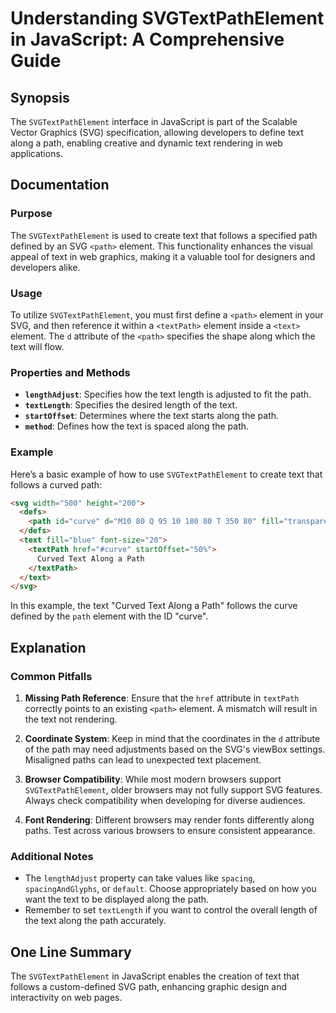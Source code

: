 <!--
Meta Description: # Understanding SVGTextPathElement in JavaScript: A Comprehensive Guide ## Synopsis The `SVGTextPathElement` interface in JavaScript is part of the Sc...
Meta Keywords: text, path, along, svg, svgtextpathelement
-->

# Understanding SVGTextPathElement in JavaScript: A Comprehensive Guide

## Synopsis
The `SVGTextPathElement` interface in JavaScript is part of the Scalable Vector Graphics (SVG) specification, allowing developers to define text along a path, enabling creative and dynamic text rendering in web applications.

## Documentation
### Purpose
The `SVGTextPathElement` is used to create text that follows a specified path defined by an SVG `<path>` element. This functionality enhances the visual appeal of text in web graphics, making it a valuable tool for designers and developers alike.

### Usage
To utilize `SVGTextPathElement`, you must first define a `<path>` element in your SVG, and then reference it within a `<textPath>` element inside a `<text>` element. The `d` attribute of the `<path>` specifies the shape along which the text will flow.

### Properties and Methods
- **`lengthAdjust`**: Specifies how the text length is adjusted to fit the path.
- **`textLength`**: Specifies the desired length of the text.
- **`startOffset`**: Determines where the text starts along the path.
- **`method`**: Defines how the text is spaced along the path.

### Example
Here’s a basic example of how to use `SVGTextPathElement` to create text that follows a curved path:

```html
<svg width="500" height="200">
  <defs>
    <path id="curve" d="M10 80 Q 95 10 180 80 T 350 80" fill="transparent" />
  </defs>
  <text fill="blue" font-size="20">
    <textPath href="#curve" startOffset="50%">
      Curved Text Along a Path
    </textPath>
  </text>
</svg>
```

In this example, the text "Curved Text Along a Path" follows the curve defined by the `path` element with the ID "curve".

## Explanation
### Common Pitfalls
1. **Missing Path Reference**: Ensure that the `href` attribute in `textPath` correctly points to an existing `<path>` element. A mismatch will result in the text not rendering.
   
2. **Coordinate System**: Keep in mind that the coordinates in the `d` attribute of the path may need adjustments based on the SVG's viewBox settings. Misaligned paths can lead to unexpected text placement.

3. **Browser Compatibility**: While most modern browsers support `SVGTextPathElement`, older browsers may not fully support SVG features. Always check compatibility when developing for diverse audiences.

4. **Font Rendering**: Different browsers may render fonts differently along paths. Test across various browsers to ensure consistent appearance.

### Additional Notes
- The `lengthAdjust` property can take values like `spacing`, `spacingAndGlyphs`, or `default`. Choose appropriately based on how you want the text to be displayed along the path.
- Remember to set `textLength` if you want to control the overall length of the text along the path accurately.

## One Line Summary
The `SVGTextPathElement` in JavaScript enables the creation of text that follows a custom-defined SVG path, enhancing graphic design and interactivity on web pages.